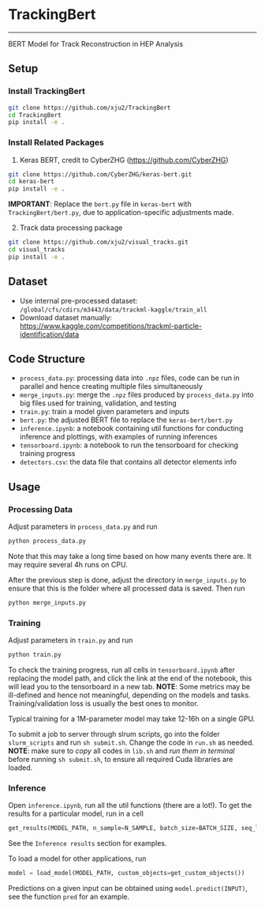 # TrackingBert
---------------
BERT Model for Track Reconstruction in HEP Analysis

## Setup
### Install TrackingBert
```bash
git clone https://github.com/xju2/TrackingBert
cd TrackingBert
pip install -e .
```
### Install Related Packages
1) Keras BERT, credit to CyberZHG (https://github.com/CyberZHG)
```bash
git clone https://github.com/CyberZHG/keras-bert.git
cd keras-bert
pip install -e .
```
**IMPORTANT**: Replace the `bert.py` file in `keras-bert` with `TrackingBert/bert.py`, due to application-specific adjustments made.

2) Track data processing package
```bash
git clone https://github.com/xju2/visual_tracks.git
cd visual_tracks
pip install -e .
```

## Dataset
* Use internal pre-processed dataset: `/global/cfs/cdirs/m3443/data/trackml-kaggle/train_all`
* Download dataset manually: https://www.kaggle.com/competitions/trackml-particle-identification/data

## Code Structure
* `process_data.py`: processing data into `.npz` files, code can be run in parallel and hence creating multiple files simultaneously
* `merge_inputs.py`: merge the `.npz` files produced by `process_data.py` into big files used for training, validation, and testing
* `train.py`: train a model given parameters and inputs
* `bert.py`: the adjusted BERT file to replace the `keras-bert/bert.py`
* `inference.ipynb`: a notebook containing util functions for conducting inference and plottings, with examples of running inferences
* `tensorboard.ipynb`: a notebook to run the tensorboard for checking training progress
* `detectors.csv`: the data file that contains all detector elements info


## Usage
### Processing Data
Adjust parameters in `process_data.py` and run
```bash
python process_data.py
```
Note that this may take a long time based on how many events there are. It may require several 4h runs on CPU.

After the previous step is done, adjust the directory in `merge_inputs.py` to ensure that this is the folder where all processed data is saved. Then run
```bash
python merge_inputs.py
```

### Training
Adjust parameters in `train.py` and run
```bash
python train.py
```
To check the training progress, run all cells in `tensorboard.ipynb` after replacing the model path, and click the link at the end of the notebook, this will lead you to the tensorboard in a new tab. **NOTE**: Some metrics may be ill-defined and hence not meaningful, depending on the models and tasks. Training/validation loss is usually the best ones to monitor.

Typical training for a 1M-parameter model may take 12-16h on a single GPU.

To submit a job to server through slrum scripts, go into the folder `slurm_scripts` and run `sh submit.sh`. Change the code in `run.sh` as needed. **NOTE**: make sure to *copy* all codes in `lib.sh` and *run them in terminal* before running `sh submit.sh`, to ensure all required Cuda libraries are loaded.


### Inference
Open `inference.ipynb`, run all the util functions (there are a lot!). To get the results for a particular model, run in a cell
```python
get_results(MODEL_PATH, n_sample=N_SAMPLE, batch_size=BATCH_SIZE, seq_len=SEQ_LEN, **kwargs)
```
See the `Inference results` section for examples.

To load a model for other applications, run
```python
model = load_model(MODEL_PATH, custom_objects=get_custom_objects())
```
Predictions on a given input can be obtained using `model.predict(INPUT)`, see the function `pred` for an example.

